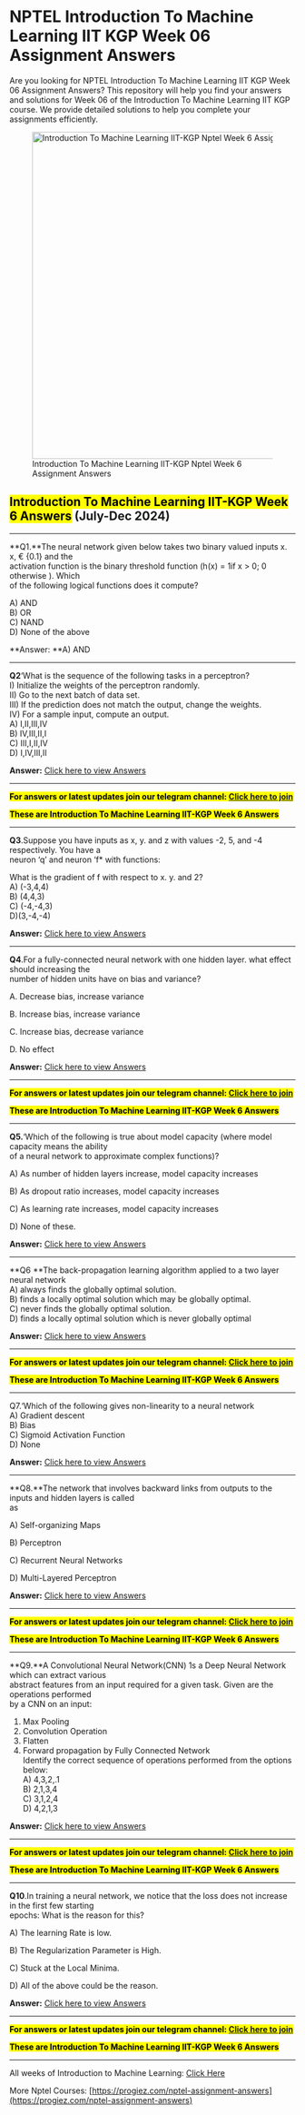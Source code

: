 # NPTEL Introduction To Machine Learning IIT KGP Week 06 Assignment Answers

Are you looking for NPTEL Introduction To Machine Learning IIT KGP Week 06 Assignment Answers? This repository will help you find your answers and solutions for Week 06 of the Introduction To Machine Learning IIT KGP course. We provide detailed solutions to help you complete your assignments efficiently.



<figure class="aligncenter size-large is-resized"><img decoding="async" width="1024" height="576" src="https://progiez.com/wp-content/uploads/2024/09/Introduction-To-Machine-Learning-Nptel-Week-6-Assignment-Answer-and-solution-Swayam-Platform-image-1024x576.webp" alt="Introduction To Machine Learning IIT-KGP Nptel Week 6 Assignment Answers" class="wp-image-13419" title="Introduction To Machine Learning IIT-KGP Nptel Week 6 Assignment Answers 1" srcset="https://progiez.com/wp-content/uploads/2024/09/Introduction-To-Machine-Learning-Nptel-Week-6-Assignment-Answer-and-solution-Swayam-Platform-image-1024x576.webp 1024w, https://progiez.com/wp-content/uploads/2024/09/Introduction-To-Machine-Learning-Nptel-Week-6-Assignment-Answer-and-solution-Swayam-Platform-image-300x169.webp 300w, https://progiez.com/wp-content/uploads/2024/09/Introduction-To-Machine-Learning-Nptel-Week-6-Assignment-Answer-and-solution-Swayam-Platform-image-768x432.webp 768w, https://progiez.com/wp-content/uploads/2024/09/Introduction-To-Machine-Learning-Nptel-Week-6-Assignment-Answer-and-solution-Swayam-Platform-image.webp 1280w" sizes="(max-width: 1024px) 100vw, 1024px"><figcaption class="wp-element-caption">Introduction To Machine Learning IIT-KGP Nptel Week 6 Assignment Answers</figcaption></figure>

## **<mark class="has-inline-color has-vivid-red-color"><span class="stk-highlight">Introduction To Machine Learning IIT-KGP Week 6 Answers</span></mark> (July-Dec 2024)**

* * *

**Q1.**The neural network given below takes two binary valued inputs x. x, € {0.1} and the  
activation function is the binary threshold function (h(x) = 1if x &gt; 0; 0 otherwise ). Which  
of the following logical functions does it compute?

A) AND  
B) OR  
C) NAND  
D) None of the above

**Answer: **A) AND

* * *

**Q2**‘What is the sequence of the following tasks in a perceptron?  
I) Initialize the weights of the perceptron randomly.  
II) Go to the next batch of data set.  
III) If the prediction does not match the output, change the weights.  
IV) For a sample input, compute an output.  
A) I,II,III,IV  
B) IV,III,II,I  
C) III,I,II,IV  
D) I,IV,III,II

**Answer:** [Click here to view Answers](https://progiez.com/introduction-to-machine-learning-iit-kgp-week-6-answers)

* * *

**<mark class="has-inline-color has-vivid-red-color">For answers or latest updates join our telegram channel:<span> </span><a href="https://telegram.me/nptel_assignments" target="_blank" rel="noreferrer noopener">Click here to join</a></mark>**

**<mark class="has-inline-color has-vivid-red-color">These are Introduction To Machine Learning IIT-KGP Week 6 Answers</mark>**

* * *

**Q3**.Suppose you have inputs as x, y. and z with values -2, 5, and -4 respectively. You have a  
neuron ‘q’ and neuron ‘f\* with functions:

What is the gradient of f with respect to x. y. and 2?  
A) (-3,4,4)  
B) (4,4,3)  
C) (-4,-4,3)  
D)(3,-4,-4)

**Answer:** [Click here to view Answers](https://progiez.com/introduction-to-machine-learning-iit-kgp-week-6-answers)

* * *

**Q4**.For a fully-connected neural network with one hidden layer. what effect should increasing the  
number of hidden units have on bias and variance?

A. Decrease bias, increase variance

B. Increase bias, increase variance

C. Increase bias, decrease variance

D. No effect

**Answer:** [Click here to view Answers](https://progiez.com/introduction-to-machine-learning-iit-kgp-week-6-answers)

* * *

**<mark class="has-inline-color has-vivid-red-color">For answers or latest updates join our telegram channel:<span> </span><a href="https://telegram.me/nptel_assignments" target="_blank" rel="noreferrer noopener">Click here to join</a></mark>**

**<mark class="has-inline-color has-vivid-red-color">These are Introduction To Machine Learning IIT-KGP Week 6 Answers</mark>**

* * *

**Q5.**‘Which of the following is true about model capacity (where model capacity means the ability  
of a neural network to approximate complex functions)?

A) As number of hidden layers increase, model capacity increases

B) As dropout ratio increases, model capacity increases

C) As learning rate increases, model capacity increases

D) None of these.

**Answer:** [Click here to view Answers](https://progiez.com/introduction-to-machine-learning-iit-kgp-week-6-answers)

* * *

**Q6 **The back-propagation learning algorithm applied to a two layer neural network  
A) always finds the globally optimal solution.  
B) finds a locally optimal solution which may be globally optimal.  
C) never finds the globally optimal solution.  
D) finds a locally optimal solution which is never globally optimal

**Answer:** [Click here to view Answers](https://progiez.com/introduction-to-machine-learning-iit-kgp-week-6-answers)

* * *

**<mark class="has-inline-color has-vivid-red-color">For answers or latest updates join our telegram channel:<span> </span><a href="https://telegram.me/nptel_assignments" target="_blank" rel="noreferrer noopener">Click here to join</a></mark>**

**<mark class="has-inline-color has-vivid-red-color">These are Introduction To Machine Learning IIT-KGP Week 6 Answers</mark>**

* * *

Q7.‘Which of the following gives non-linearity to a neural network  
A) Gradient descent  
B) Bias  
C) Sigmoid Activation Function  
D) None

**Answer:** [Click here to view Answers](https://progiez.com/introduction-to-machine-learning-iit-kgp-week-6-answers)

* * *

**Q8.**The network that involves backward links from outputs to the inputs and hidden layers is called  
as

A) Self-organizing Maps

B) Perceptron

C) Recurrent Neural Networks

D) Multi-Layered Perceptron

**Answer:** [Click here to view Answers](https://progiez.com/introduction-to-machine-learning-iit-kgp-week-6-answers)

* * *

**<mark class="has-inline-color has-vivid-red-color">For answers or latest updates join our telegram channel:<span> </span><a href="https://telegram.me/nptel_assignments" target="_blank" rel="noreferrer noopener">Click here to join</a></mark>**

**<mark class="has-inline-color has-vivid-red-color">These are Introduction To Machine Learning IIT-KGP Week 6 Answers</mark>**

* * *

**Q9.**A Convolutional Neural Network(CNN) 1s a Deep Neural Network which can extract various  
abstract features from an input required for a given task. Given are the operations performed  
by a CNN on an input:  
1) Max Pooling  
2) Convolution Operation  
3) Flatten  
4) Forward propagation by Fully Connected Network  
Identify the correct sequence of operations performed from the options below:  
A) 4,3,2,.1  
B) 2,1,3,4  
C) 3,1,2,4  
D) 4,2,1,3

**Answer:** [Click here to view Answers](https://progiez.com/introduction-to-machine-learning-iit-kgp-week-6-answers)

* * *

**<mark class="has-inline-color has-vivid-red-color">For answers or latest updates join our telegram channel:<span> </span><a href="https://telegram.me/nptel_assignments" target="_blank" rel="noreferrer noopener">Click here to join</a></mark>**

**<mark class="has-inline-color has-vivid-red-color">These are Introduction To Machine Learning IIT-KGP Week 6 Answers</mark>**

* * *

**Q10**.In training a neural network, we notice that the loss does not increase in the first few starting  
epochs: What is the reason for this?

A) The learning Rate is low.

B) The Regularization Parameter is High.

C) Stuck at the Local Minima.

D) All of the above could be the reason.

**Answer:** [Click here to view Answers](https://progiez.com/introduction-to-machine-learning-iit-kgp-week-6-answers)

* * *

**<mark class="has-inline-color has-vivid-red-color">For answers or latest updates join our telegram channel:<span> </span><a href="https://telegram.me/nptel_assignments" target="_blank" rel="noreferrer noopener">Click here to join</a></mark>**

**<mark class="has-inline-color has-vivid-red-color">These are Introduction To Machine Learning IIT-KGP Week 6 Answers</mark>**

* * *

All weeks of Introduction to Machine Learning: [Click Here](https://progiez.com/nptel-assignment-answers/introduction-to-machine-learning)

More Nptel Courses: [https://progiez.com/nptel-assignment-answers](https://progiez.com/nptel-assignment-answers)
